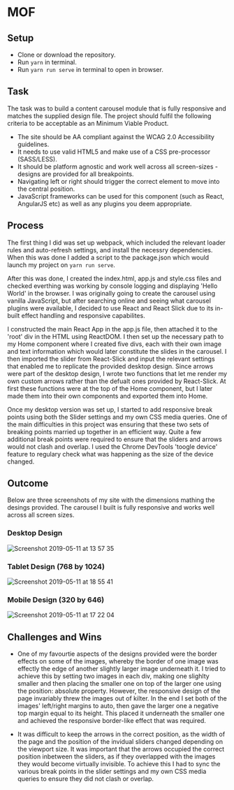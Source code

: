 # MOF

## Setup

* Clone or download the repository.
* Run `yarn` in terminal.
* Run `yarn run serve` in terminal to open in browser.

## Task

The task was to build a content carousel module that is fully responsive and matches the supplied design file. The project  should fulfil the following criteria to be acceptable as an Minimum Viable Product.
* The site should be AA compliant against the WCAG 2.0 Accessibility guidelines.
* It needs to use valid HTML5 and make use of a CSS pre-processor (SASS/LESS).
* It should be platform agnostic and work well across all screen-sizes - designs are provided for all breakpoints.
* Navigating left or right should trigger the correct element to move into the central position.
* JavaScript frameworks can be used for this component (such as React, AngularJS etc) as well as any plugins you deem appropriate.


## Process
The first thing I did was set up webpack, which included the relevant loader rules and auto-refresh settings, and install the necessry dependencies. When this was done I added a script to the package.json which would launch my project on `yarn run serve`.

After this was done, I created the index.html, app.js and style.css files and checked everthing was working by console logging and displaying 'Hello World' in the browser. I was originally going to create the carousel using vanilla JavaScript, but after searching online and seeing what carousel plugins were available, I decided to use React and React Slick due to its in-built effect handling and responsive capabilites.

I constructed the main React App in the app.js file, then attached it to the 'root' div in the HTML using ReactDOM. I then set up the necessary path to my Home component where I created five divs, each with their own image and text information which would later constitute the slides in the carousel. I then imported the slider from React-Slick and input the relevant settings that enabled me to replicate the provided desktop design. Since arrows were part of the desktop design, I wrote two functions that let me render my own custom arrows rather than the defualt ones provided by React-Slick. At first these functions were at the top of the Home component, but I later made them into their own components and exported them into Home.

Once my desktop version was set up, I started to add responsive break points using both the Slider settings and my own CSS media queries. One of the main difficulties in this project was ensuring that these two sets of breaking points married up together in an efficient way. Quite a few additional break points were required to ensure that the sliders and arrows would not clash and overlap. I used the Chrome DevTools 'toogle device' feature to regulary check what was happening as the size of the device changed.

## Outcome
Below are three screenshots of my site with the dimensions mathing the desings provided. The carousel I built is fully responsive and works well across all screen sizes.

### Desktop Design
![Screenshot 2019-05-11 at 13 57 35](https://user-images.githubusercontent.com/43914382/57572864-5aa04200-7418-11e9-8428-9841500a3191.png)

### Tablet Design (768 by 1024)
![Screenshot 2019-05-11 at 18 55 41](https://user-images.githubusercontent.com/43914382/57573358-6c84e380-741e-11e9-9977-d4e8a005522f.png)

### Mobile Design (320 by 646)
![Screenshot 2019-05-11 at 17 22 04](https://user-images.githubusercontent.com/43914382/57572880-92a78500-7418-11e9-919f-98b616a15472.png)


## Challenges and Wins

* One of my favourtie aspects of the designs provided were the border effects on some of the images, whereby the border of one image was effectly the edge of another slightly larger image underneath it. I tried to achieve this by setting two images in each div, making one slighlty smaller and then placing the smaller one on top of the larger one using the position: absolute property. However, the responsive design of the page invariably threw the images out of kilter. In the end I set both of the images' left/right margins to auto, then gave the larger one a negative top margin equal to its height. This placed it underneath the smaller one and achieved the responsive border-like effect that was required.

* It was difficult to keep the arrows in the correct position, as the width of the page and the position of the invidual sliders changed depending on the viewport size. It was important that the arrows occupied the correct position inbetween the sliders, as if they overlapped with the images they would become virtually invisible. To achieve this I had to sync the various break points in the slider settings and my own CSS media queries to ensure they did not clash or overlap.
